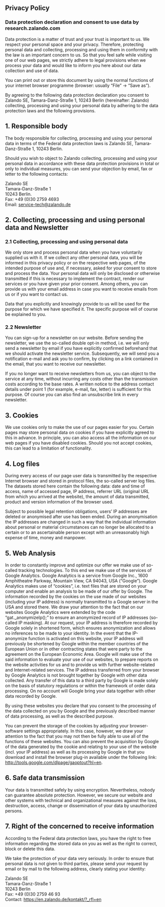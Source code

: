 ## Privacy Policy

### Data protection declaration and consent to use data by research.zalando.com

Data protection is a matter of trust and your trust is important to us. We respect your personal space and your privacy. Therefore, protecting personal data and collecting, processing and using them in conformity with the law is an important concern to us. So that you feel safe while visiting one of our web pages, we strictly adhere to legal provisions when we process your data and would like to inform you here about our data collection and use of data.

You can print out or store this document by using the normal functions of your internet browser programme (browser:  usually “File” -> “Save as”).

By agreeing to the following data protection declaration you consent to Zalando SE, Tamara-Danz-Straße 1, 10243 Berlin (hereinafter: Zalando) collecting, processing and using your personal data by adhering to the data protection laws and the following provisions.

## 1. Responsible body

The body responsible for collecting, processing and using your personal data in terms of the Federal data protection laws is Zalando SE, Tamara-Danz-Straße 1, 10243 Berlin.

Should you wish to object to Zalando collecting, processing and using your personal data in accordance with these data protection provisions in total or only to individual measures, you can send your objection by email, fax or letter to the following contacts:

Zalando SE  
Tamara-Danz-Straße 1  
10243 Berlin.  
Fax:  +49 (0)30 2759 4693  
Email: service-tech@zalando.de  



## 2. Collecting, processing and using personal data and Newsletter

### 2.1 Collecting, processing and using personal data

We only store and process personal data when you have voluntarily supplied us with it. If we collect any other personal data, you will be informed in this privacy policy or on the respective web pages, of the intended purpose of use and, if necessary, asked for your consent to store and process the data. Your personal data will only be disclosed or otherwise transmitted if this is necessary to implement the contract, render our services or you have given your prior consent. Among others, you can provide us with your email address in case you want to receive emails from us or if you want to contact us.

Data that you explicitly and knowingly provide to us will be used for the purpose for which we have specified it. The specific purpose will of course be explained to you.


### 2.2 Newsletter


You can sign-up for a newsletter on our website. Before sending the newsletter, we use the so-called double opt-in method, i.e. we will only send a newsletter by email if you have explicitly confirmed beforehand that we should activate the newsletter service. Subsequently, we will send you a notification e-mail and ask you to confirm, by clicking on a link contained in the email, that you want to receive our newsletter.

If you no longer want to receive newsletters from us, you can object to the service at any time, without incurring any costs other than the transmission costs according to the base rates. A written notice to the address contact details under point 1 (for example, e-mail, fax, letter) is sufficient for this purpose. Of course you can also find an unsubscribe link in every newsletter.


## 3.  Cookies

We use cookies only to make the use of our pages easier for you. Certain pages may store personal data on cookies if you have explicitly agreed to this in advance. In principle, you can also access all the information on our web pages if you have disabled cookies. Should you not accept cookies, this can lead to a limitation of functionality.

## 4.  Log files

During every access of our page user data is transmitted by the respective Internet browser and stored in protocol files, the so-called server log files. The datasets stored here contain the following data: date and time of access, name of accessed page, IP address, referrer URL (original URL from which you arrived at the website), the amount of data transmitted, product and version information of the browser used.

Subject to possible legal retention obligations, users’ IP addresses are deleted or anonymised after use has been ended. During an anonymisation the IP addresses are changed in such a way that the individual information about personal or material circumstances can no longer be allocated to a certain or to an ascertainable person except with an unreasonably high expense of time, money and manpower.

## 5. Web Analysis

In order to constantly improve and optimize our offer we make use of so-called tracking technologies. To this end we make use of the services of Google Analytics. Google Analytics is a service from Google Inc., 1600 Amphitheatre Parkway, Mountain View, CA 94043, USA (“Google”). Google Analytics makes use of “cookies”, i.e. text files that are stored on your computer and enable an analysis to be made of our offer by Google. The information recorded by the cookies on the use made of our websites (including your IP address) is normally transmitted to a Google server in the USA and stored there. We draw your attention to the fact that on our websites Google Analytics were extended by the code “gat._anonymizeIp();” to ensure an anonymized record of IP addresses (so-called IP masking). At our request, your IP address is therefore recorded by Google solely in shortened form, which ensures anonymization and allows no inferences to be made to your identity. In the event that the IP-anonymize function is activated on this website, your IP address will previously be shortened by Google within the member countries of the European Union or in other contracting states that were party to the agreement on the European Economic Area. Google will make use of the said information to evaluate your use of our websites, to prepare reports on the website activities for us and to provide us with further website-related and Internet-related services. The IP address transferred from your browser by Google Analytics is not brought together by Google with other data collected. Any transfer of this data to a third party by Google is made solely on the basis of statutory regulations or within the framework of order data processing. On no account will Google bring your data together with other data recorded by Google.



By using these websites you declare that you consent to the processing of the data collected on you by Google and the previously described manner of data processing, as well as the described purpose.

You can prevent the storage of the cookies by adjusting your browser-software settings appropriately. In this case, however, we draw your attention to the fact that you may not then be fully able to use all of the functions of these websites. You can also prevent the acquisition by Google of the data generated by the cookie and relating to your use of the website (incl. your IP address) as well as its processing by Google in that you download and install the browser plug-in available under the following link:  http://tools.google.com/dlpage/gaoptout?hl=en.

## 6. Safe data transmission

Your data is transmitted safely by using encryption. Nevertheless, nobody can guarantee absolute protection. However, we secure our website and other systems with technical and organizational measures against the loss, destruction, access, change or dissemination of your data by unauthorized persons.


## 7.  Right of the concerned to receive information

According to the Federal data protection laws, you have the right to free information regarding the stored data on you as well as the right to correct, block or delete this data.

We take the protection of your data very seriously. In order to ensure that personal data is not given to third parties, please send your request by email or by mail to the following address, clearly stating your identity:

Zalando SE  
Tamara-Danz-Straße 1  
10243 Berlin  
Fax: +49 (0)30 2759 46 93  
Contact: https://en.zalando.de/kontakt/?_rfl=en  

